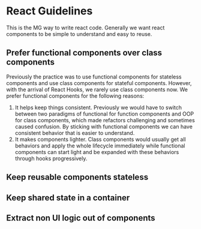 # React Guidelines

This is the MG way to write react code. Generally we want react components to be simple to understand and easy to reuse.

## Prefer functional components over class components

Previously the practice was to use functional components for stateless components and use class components for stateful components. However, with the arrival of React Hooks, we rarely use class components now. We prefer functional components for the following reasons:

1. It helps keep things consistent. Previously we would have to switch between two paradigms of functional for function components and OOP for class components, which made refactors challenging and sometimes caused confusion. By sticking with functional components we can have consistent behavior that is easier to understand.
2. It makes components lighter. Class components would usually get all behaviors and apply the whole lifecycle immediately while functional components can start light and be expanded with these behaviors through hooks progressively.

## Keep reusable components stateless

## Keep shared state in a container

## Extract non UI logic out of components
